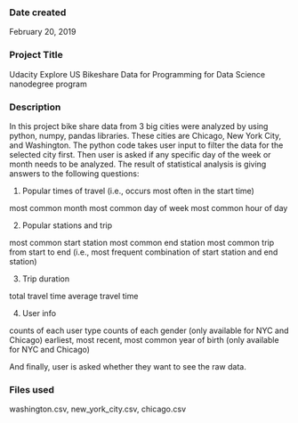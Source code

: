 ### Date created
February 20, 2019

### Project Title
Udacity Explore US Bikeshare Data for Programming for Data Science nanodegree program

### Description
In this project bike share data from 3 big cities were analyzed by using python, numpy, pandas libraries. These cities are Chicago, New York City, and Washington. 
The python code takes user input to filter the data for the selected city first. Then user is asked if any specific day of the week or month needs to be analyzed. The result of statistical analysis is giving answers to the following questions:

1. Popular times of travel (i.e., occurs most often in the start time)

most common month
most common day of week
most common hour of day

2. Popular stations and trip

most common start station
most common end station
most common trip from start to end (i.e., most frequent combination of start station and end station)

3. Trip duration

total travel time
average travel time

4. User info

counts of each user type
counts of each gender (only available for NYC and Chicago)
earliest, most recent, most common year of birth (only available for NYC and Chicago)

And finally, user is asked whether they want to see the raw data. 

### Files used
washington.csv,
new_york_city.csv,
chicago.csv

